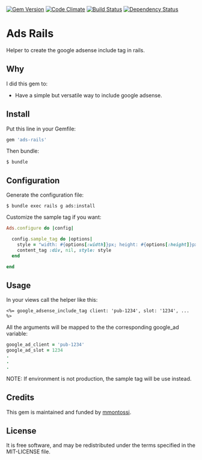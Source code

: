 [![Gem Version](https://badge.fury.io/rb/ads-rails.svg)](http://badge.fury.io/rb/ads-rails)
[![Code Climate](https://codeclimate.com/github/mmontossi/ads-rails/badges/gpa.svg)](https://codeclimate.com/github/mmontossi/ads-rails)
[![Build Status](https://travis-ci.org/mmontossi/ads-rails.svg)](https://travis-ci.org/mmontossi/ads-rails)
[![Dependency Status](https://gemnasium.com/mmontossi/ads-rails.svg)](https://gemnasium.com/mmontossi/ads-rails)

# Ads Rails

Helper to create the google adsense include tag in rails.

## Why

I did this gem to:

- Have a simple but versatile way to include google adsense.

## Install

Put this line in your Gemfile:
```ruby
gem 'ads-rails'
```

Then bundle:
```
$ bundle
```

## Configuration

Generate the configuration file:
```
$ bundle exec rails g ads:install
```

Customize the sample tag if you want:
```ruby
Ads.configure do |config|

  config.sample_tag do |options|
    style = "width: #{options[:width]}px; height: #{options[:height]}px; background: #c8c8c8;"
    content_tag :div, nil, style: style
  end

end
```

## Usage

In your views call the helper like this:
```erb
<%= google_adsense_include_tag client: 'pub-1234', slot: '1234', ... %>
```

All the arguments will be mapped to the the corresponding google_ad variable:
```ruby
google_ad_client = 'pub-1234'
google_ad_slot = 1234
.
.
.
```

NOTE: If environment is not production, the sample tag will be use instead.

## Credits

This gem is maintained and funded by [mmontossi](https://github.com/mmontossi).

## License

It is free software, and may be redistributed under the terms specified in the MIT-LICENSE file.
